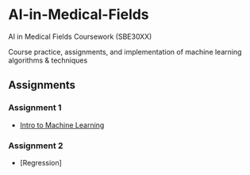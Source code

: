 # AI-in-Medical-Fields
AI in Medical Fields Coursework (SBE30XX)

Course practice, assignments, and implementation of machine learning algorithms & techniques

## Assignments
### Assignment 1
-   [Intro to Machine Learning](./Assignment%201/Ibrahim_Mohamed_A1_ML_intro.ipynb)


### Assignment 2
- [Regression]